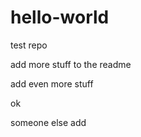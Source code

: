 hello-world
===========

test repo


add more stuff to the readme


add even more stuff

ok

someone else add

